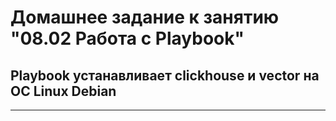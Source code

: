 # Домашнее задание к занятию "08.02 Работа с Playbook"

## Playbook устанавливает clickhouse и vector на OC Linux Debian

---
